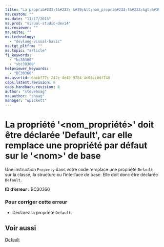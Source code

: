 ```yaml
---
title: "La propri&#233;t&#233; &#39;&lt;nom_propri&#233;t&#233;&gt;&#39; doit &#234;tre d&#233;clar&#233;e &#39;Default&#39;, car elle remplace une propri&#233;t&#233; par d&#233;faut sur le &#39;&lt;nom&gt;&#39; de base | Microsoft Docs"
ms.custom: ""
ms.date: "11/17/2016"
ms.prod: "visual-studio-dev14"
ms.reviewer: ""
ms.suite: ""
ms.technology: 
  - "devlang-visual-basic"
ms.tgt_pltfrm: ""
ms.topic: "article"
f1_keywords: 
  - "bc30360"
  - "vbc30360"
helpviewer_keywords: 
  - "BC30360"
ms.assetid: 6acbf77c-247e-4e49-9784-4c05cc0df748
caps.latest.revision: 8
caps.handback.revision: 8
author: "stevehoag"
ms.author: "shoag"
manager: "wpickett"
---
```

# La propri&#233;t&#233; &#39;&lt;nom_propri&#233;t&#233;&gt;&#39; doit &#234;tre d&#233;clar&#233;e &#39;Default&#39;, car elle remplace une propri&#233;t&#233; par d&#233;faut sur le &#39;&lt;nom&gt;&#39; de base
Une instruction `Property` dans votre code remplace une propriété `Default` sur la classe, la structure ou l’interface de base. Elle doit donc être déclarée `Default`.  
  
 **ID d’erreur :** BC30360  
  
### Pour corriger cette erreur  
  
-   Déclarez la propriété `Default`.  
  
## Voir aussi  
 [Default](/dotnet/visual-basic/language-reference/modifiers/default)